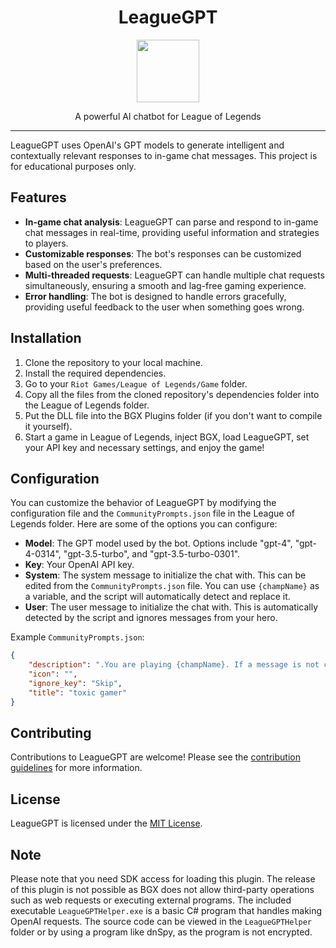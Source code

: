 <div align="center">

# LeagueGPT 

<img src="https://static.vecteezy.com/system/resources/previews/021/608/790/original/chatgpt-logo-chat-gpt-icon-on-black-background-free-vector.jpg" width="100">

A powerful AI chatbot for League of Legends

</div>

---

LeagueGPT uses OpenAI's GPT models to generate intelligent and contextually relevant responses to in-game chat messages. This project is for educational purposes only.


## Features

- **In-game chat analysis**: LeagueGPT can parse and respond to in-game chat messages in real-time, providing useful information and strategies to players.
- **Customizable responses**: The bot's responses can be customized based on the user's preferences.
- **Multi-threaded requests**: LeagueGPT can handle multiple chat requests simultaneously, ensuring a smooth and lag-free gaming experience.
- **Error handling**: The bot is designed to handle errors gracefully, providing useful feedback to the user when something goes wrong.

## Installation

1. Clone the repository to your local machine.
2. Install the required dependencies.
3. Go to your `Riot Games/League of Legends/Game` folder.
4. Copy all the files from the cloned repository's dependencies folder into the League of Legends folder.
5. Put the DLL file into the BGX Plugins folder (if you don't want to compile it yourself).
6. Start a game in League of Legends, inject BGX, load LeagueGPT, set your API key and necessary settings, and enjoy the game!

## Configuration

You can customize the behavior of LeagueGPT by modifying the configuration file and the `CommunityPrompts.json` file in the League of Legends folder. Here are some of the options you can configure:

- **Model**: The GPT model used by the bot. Options include "gpt-4", "gpt-4-0314", "gpt-3.5-turbo", and "gpt-3.5-turbo-0301".
- **Key**: Your OpenAI API key.
- **System**: The system message to initialize the chat with. This can be edited from the `CommunityPrompts.json` file. You can use `{champName}` as a variable, and the script will automatically detect and replace it.
- **User**: The user message to initialize the chat with. This is automatically detected by the script and ignores messages from your hero.

Example `CommunityPrompts.json`:

```json
{
    "description": ".You are playing {champName}. If a message is not clearly intended for you or not insinuated towards you, type 'Skip'",
    "icon": "",
    "ignore_key": "Skip",
    "title": "toxic gamer"
}
```
## Contributing

Contributions to LeagueGPT are welcome! Please see the [contribution guidelines](CONTRIBUTING.md) for more information.

## License

LeagueGPT is licensed under the [MIT License](LICENSE.md).

## Note

Please note that you need SDK access for loading this plugin. The release of this plugin is not possible as BGX does not allow third-party operations such as web requests or executing external programs. The included executable `LeagueGPTHelper.exe` is a basic C# program that handles making OpenAI requests. The source code can be viewed in the `LeagueGPTHelper` folder or by using a program like dnSpy, as the program is not encrypted.